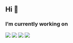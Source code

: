 
<!--
Here are some ideas to get you started:

- 🔭 I’m currently working on ...
- 👯 I’m looking to collaborate on ...
- 🤔 I’m looking for help with ...
- 💬 Ask me about ...
- 📫 How to reach me: ...
- 😄 Pronouns: ...
- ⚡ Fun fact: ...
-->

##  Hi 👋 
###  I’m currently working on 
<div>
  <img src="https://img.shields.io/badge/Node.js-green?style=for-the-badge&logo=Node.js&logoColor=black">
  <img src="https://img.shields.io/badge/TypeScript-blue?style=for-the-badge&logo=TypeScript&logoColor=black">
  <img src="https://img.shields.io/badge/React.js-skyblue?style=for-the-badge&logo=React&logoColor=black">
  <img src="https://img.shields.io/badge/Next.js-black?style=for-the-badge&logo=Next.js&logoColor=white">
</div>

<br/>
<br/>
<div align="left">
<!--
  <a href="">
    <img align="center" src="https://github-readme-stats.vercel.app/api?username=ArchivvonJang&count_private=true&show_icons=true&theme=default_repocard" />
  </a>

  <a href="">
    <img align="center" src="https://github-readme-stats.vercel.app/api/top-langs/?username=ArchivvonJang&layout=compact&theme=ayu-mirage)](https://github.com/anuraghazra/github-readme-stats" />
  </a>

</div>
-->



<!--   
<div align="center">
    <img height="190" src="https://github-readme-stats.vercel.app/api?username=ArchivvonJang&custom_title=GitHub%20Stats&count_private=true&show_icons=true&theme=github_dark"/>
    <img height="190" src="https://github-readme-stats.vercel.app/api/top-langs/?username=ArchivvonJang&hide=html,css&langs_count=8&layout=compact&theme=github_dark"/>
</div>

<div align="center">
<img align="center" src="https://capsule-render.vercel.app/api?type=wave&color=fff&height=75&section=footer&fontSize=50&fontColor=fff&animation=blink" />
</div>
  
 [![Hits](https://hits.seeyoufarm.com/api/count/incr/badge.svg?url=https%3A%2F%2Fgithub.com%2Fgjbae1212%2Fhit-counter&count_bg=%233F3F3F&title_bg=%232B8AB4&icon=&icon_color=%23E7E7E7&title=hits&edge_flat=false)](https://hits.seeyoufarm.com)
 -->


